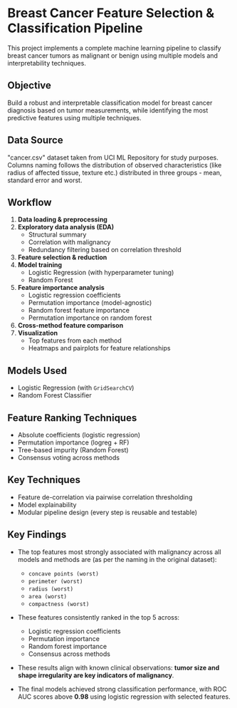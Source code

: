 # Breast Cancer Feature Selection & Classification Pipeline

This project implements a complete machine learning pipeline to classify breast cancer tumors as malignant or benign using multiple models and interpretability techniques.

## Objective

Build a robust and interpretable classification model for breast cancer diagnosis based on tumor measurements, while identifying the most predictive features using multiple techniques.

## Data Source

"cancer.csv" dataset taken from UCI ML Repository for study purposes. Columns naming follows the distribution of observed characteristics (like radius of affected tissue, texture etc.) distributed in three groups - mean, standard error and worst.

## Workflow

1. **Data loading & preprocessing**
2. **Exploratory data analysis (EDA)**  
   - Structural summary
   - Correlation with malignancy
   - Redundancy filtering based on correlation threshold
3. **Feature selection & reduction**
4. **Model training**
   - Logistic Regression (with hyperparameter tuning)
   - Random Forest
5. **Feature importance analysis**
   - Logistic regression coefficients
   - Permutation importance (model-agnostic)
   - Random forest feature importance
   - Permutation importance on random forest
6. **Cross-method feature comparison**
7. **Visualization**
   - Top features from each method
   - Heatmaps and pairplots for feature relationships

## Models Used

- Logistic Regression (with `GridSearchCV`)
- Random Forest Classifier

## Feature Ranking Techniques

- Absolute coefficients (logistic regression)
- Permutation importance (logreg + RF)
- Tree-based impurity (Random Forest)
- Consensus voting across methods

## Key Techniques

- Feature de-correlation via pairwise correlation thresholding
- Model explainability
- Modular pipeline design (every step is reusable and testable)

## Key Findings

- The top features most strongly associated with malignancy across all models and methods are (as per the naming in the original dataset):
  - `concave points (worst)`
  - `perimeter (worst)`
  - `radius (worst)`
  - `area (worst)`
  - `compactness (worst)`
    
- These features consistently ranked in the top 5 across:
  - Logistic regression coefficients
  - Permutation importance
  - Random forest importance
  - Consensus across methods

- These results align with known clinical observations: **tumor size and shape irregularity are key indicators of malignancy**.

- The final models achieved strong classification performance, with ROC AUC scores above **0.98** using logistic regression with selected features.
